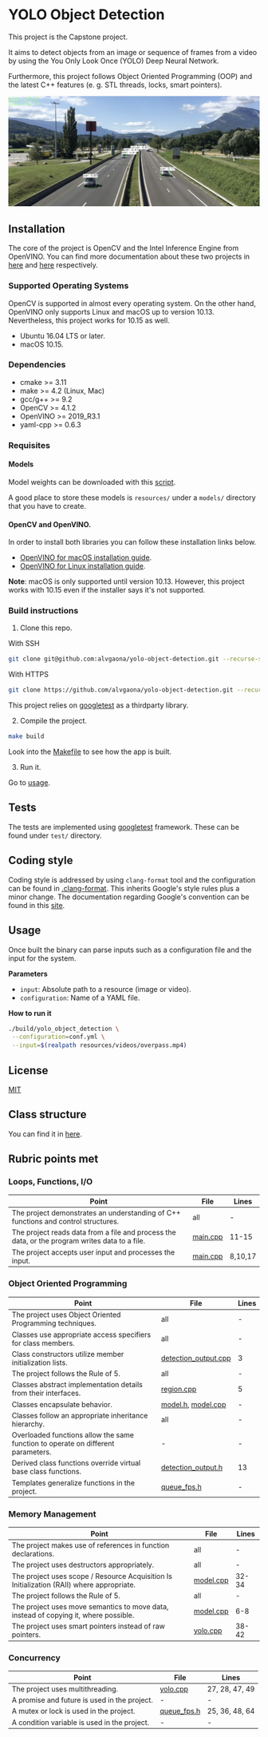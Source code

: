 # YOLO Object Detection

This project is the Capstone project.

It aims to detect objects from an image or sequence of frames from a video by using the You Only Look Once (YOLO) Deep Neural Network.

Furthermore, this project follows Object Oriented Programming (OOP) and the latest C++ features (e. g. STL threads, locks, smart pointers).


![Overpass detection](images/cover.png)

## Installation

The core of the project is OpenCV and the Intel Inference Engine from OpenVINO.
You can find more documentation about these two projects in [here][OpenCV] and [here][OpenVINO] respectively.

### Supported Operating Systems

OpenCV is supported in almost every operating system. On the other hand, OpenVINO only supports Linux and 
macOS up to version 10.13. Nevertheless, this project works for 10.15 as well.

- Ubuntu 16.04 LTS or later.
- macOS 10.15.

### Dependencies

- cmake >= 3.11
- make >= 4.2 (Linux, Mac)
- gcc/g++ >= 9.2
- OpenCV >= 4.1.2
- OpenVINO >= 2019_R3.1
- yaml-cpp >= 0.6.3

### Requisites

#### Models

Model weights can be downloaded with this [script][Models downloader].

A good place to store these models is `resources/` under a `models/` directory that you have to create.

#### OpenCV and OpenVINO.

In order to install both libraries you can follow these installation links below.

- [OpenVINO for macOS installation guide][OpenVINO for macOS].
- [OpenVINO for Linux installation guide][OpenVINO for Linux].

**Note**: macOS is only supported until version 10.13. However, this project works with 10.15 even if the installer says it's not supported.

### Build instructions

1. Clone this repo.

With SSH

```bash
git clone git@github.com:alvgaona/yolo-object-detection.git --recurse-submodules
```

With HTTPS

```bash
git clone https://github.com/alvgaona/yolo-object-detection.git --recurse-submodules
```

This project relies on [googletest][Google Test] as a thirdparty library.

2. Compile the project.

```bash
make build
```

Look into the [Makefile][Makefile] to see how the app is built.

3. Run it.

Go to [usage](#usage).

## Tests

The tests are implemented using [googletest][Google Test] framework.
These can be found under `test/` directory.

## Coding style

Coding style is addressed by using `clang-format` tool and the configuration can be found in [.clang-format].
This inherits Google's style rules plus a minor change.
The documentation regarding Google's convention can be found in this [site][Google C++ Style Guide].

## Usage

Once built the binary can parse inputs such as a configuration file and the input for the
system.

**Parameters**

* `input`: Absolute path to a resource (image or video).
* `configuration`: Name of a YAML file.

**How to run it**

```bash
./build/yolo_object_detection \
 --configuration=conf.yml \
 --input=$(realpath resources/videos/overpass.mp4)
```

## License

[MIT][MIT]

## Class structure

You can find it in [here][Class structure].


## Rubric points met

### Loops, Functions, I/O

| Point                                                                                          | File       | Lines          |
|------------------------------------------------------------------------------------------------|------------|----------------|
| The project demonstrates an understanding of C++ functions and control structures.             | all        | -              |
| The project reads data from a file and process the data, or the program writes data to a file. | [main.cpp] | 11-15          |
| The project accepts user input and processes the input.                                        | [main.cpp] | 8,10,17        |

### Object Oriented Programming

| Point                                                                            | File                   | Lines          |
|----------------------------------------------------------------------------------|------------------------|----------------|
| The project uses Object Oriented Programming techniques.                         | all                    | -              |
| Classes use appropriate access specifiers for class members.                     | all                    | -              |
| Class constructors utilize member initialization lists.                          | [detection_output.cpp] | 3              |
| The project follows the Rule of 5.                                               | all                    | -              |
| Classes abstract implementation details from their interfaces.                   | [region.cpp]           | 5              |
| Classes encapsulate behavior.                                                    | [model.h], [model.cpp] | -              |
| Classes follow an appropriate inheritance hierarchy.                             | all                    | -              |
| Overloaded functions allow the same function to operate on different parameters. | -                      | -              |
| Derived class functions override virtual base class functions.                   | [detection_output.h]   | 13             |
| Templates generalize functions in the project.                                   | [queue_fps.h]          | -              |

### Memory Management

| Point                                                                                     | File            | Lines          |
|-------------------------------------------------------------------------------------------|-----------------|----------------|
| The project makes use of references in function declarations.                             | all             | -              |
| The project uses destructors appropriately.                                               | all             | -              |
| The project uses scope / Resource Acquisition Is Initialization (RAII) where appropriate. | [model.cpp]     | 32-34          |
| The project follows the Rule of 5.                                                        | all             | -              |
| The project uses move semantics to move data, instead of copying it, where possible.      | [model.cpp]     | 6-8            |
| The project uses smart pointers instead of raw pointers.                                  | [yolo.cpp]      | 38-42          | 

### Concurrency

| Point                                        | File            | Lines          |
|----------------------------------------------|-----------------|----------------|
| The project uses multithreading.             | [yolo.cpp]      | 27, 28, 47, 49 |
| A promise and future is used in the project. | -               | -              |
| A mutex or lock is used in the project.      | [queue_fps.h]   | 25, 36, 48, 64 |
| A condition variable is used in the project. | -               | -              |   


[Class structure]: docs/ClassStructure.md
[.clang-format]: ./.clang-format
[MIT]: ./LICENSE
[Makefile]: ./Makefile

[Google C++ Style Guide]: https://google.github.io/styleguide/cppguide.html
[Google Test]: https://github.com/google/googletest
[Models downloader]: https://github.com/opencv/opencv_extra/blob/master/testdata/dnn/download_models.py
[OpenCV]: https://opencv.org/
[OpenVINO]: https://software.intel.com/en-us/openvino-toolkit
[C++ Nanodegree]: https://www.udacity.com/course/c-plus-plus-nanodegree--nd213

[main.cpp]: src/main.cpp
[yolo.cpp]: src/yolo.cpp
[queue_fps.h]: ./include/queue_fps.h
[model.cpp]: src/model/model.cpp
[model.h]: include/model/model.h
[detection_output.h]: include/model/detection_output.h
[detection_output.cpp]: src/model/detection_output.cpp
[region.h]: include/model/region.h
[region.cpp]: src/model/region.cpp

[OpenVINO for Linux]: https://docs.openvinotoolkit.org/latest/_docs_install_guides_installing_openvino_linux.html
[OpenVINO for macOS]: https://docs.openvinotoolkit.org/latest/_docs_install_guides_installing_openvino_macos.html
